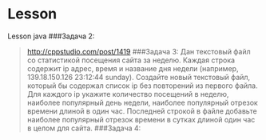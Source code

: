 # Lesson
Lesson java
###Задача 2:
>http://cppstudio.com/post/1419
###Задача 3:
>Дан текстовый файл со статистикой посещения сайта за неделю. Каждая строка содержит ip адрес, время и название дня недели (например, 139.18.150.126 23:12:44 sunday). Создайте новый текстовый файл, который бы содержал список ip без повторений из первого файла. Для каждого ip укажите количество посещений в неделю, наиболее популярный день недели, наиболее популярный отрезок времени длиной в один час. Последней строкой в файле добавьте наиболее популярный отрезок времени в сутках длиной один час в целом для сайта.
###Задача 4:
>
